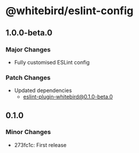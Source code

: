 # @whitebird/eslint-config

## 1.0.0-beta.0

### Major Changes

- Fully customised ESLint config

### Patch Changes

- Updated dependencies
  - eslint-plugin-whitebird@0.1.0-beta.0

## 0.1.0

### Minor Changes

- 273fc1c: First release
